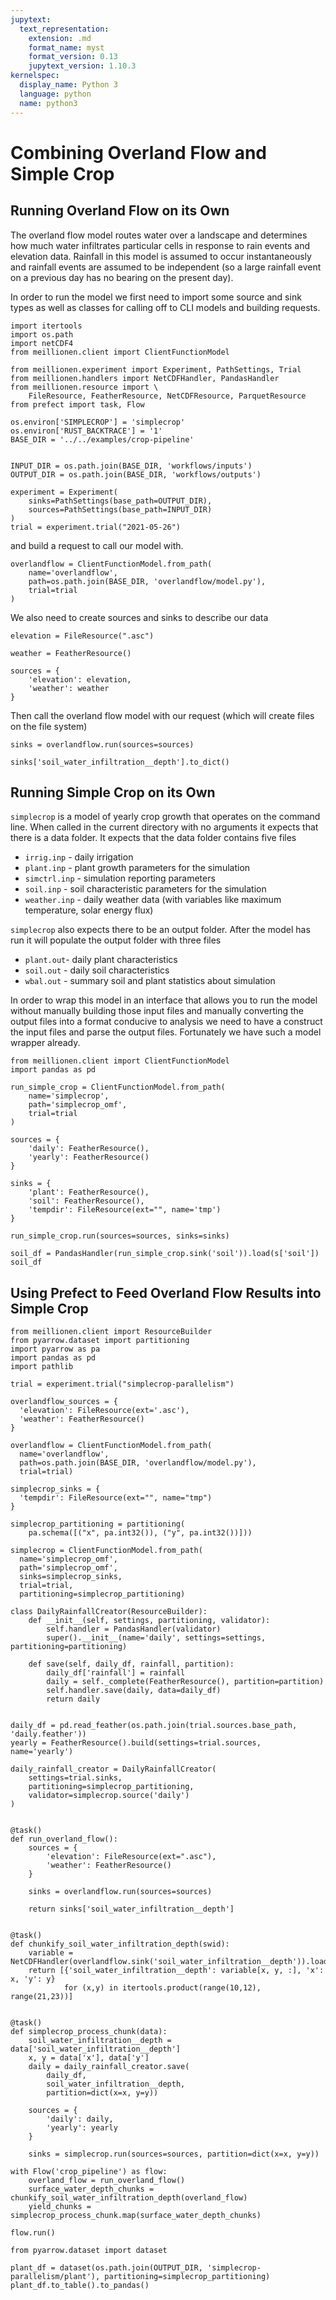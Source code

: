 ```yaml
---
jupytext:
  text_representation:
    extension: .md
    format_name: myst
    format_version: 0.13
    jupytext_version: 1.10.3
kernelspec:
  display_name: Python 3
  language: python
  name: python3
---
```


# Combining Overland Flow and Simple Crop

## Running Overland Flow on its Own

The overland flow model routes water over a landscape and determines how much water infiltrates particular cells in response to rain events and elevation data. Rainfall in this model is assumed to occur instantaneously and rainfall events are assumed to be independent (so a large rainfall event on a previous day has no bearing on the present day).

In order to run the model we first need to import some source and sink types as well as classes for calling off to CLI models and building requests.

```{code-cell} ipython3
import itertools
import os.path
import netCDF4
from meillionen.client import ClientFunctionModel

from meillionen.experiment import Experiment, PathSettings, Trial
from meillionen.handlers import NetCDFHandler, PandasHandler
from meillionen.resource import \
    FileResource, FeatherResource, NetCDFResource, ParquetResource
from prefect import task, Flow

os.environ['SIMPLECROP'] = 'simplecrop'
os.environ['RUST_BACKTRACE'] = '1'
BASE_DIR = '../../examples/crop-pipeline'


INPUT_DIR = os.path.join(BASE_DIR, 'workflows/inputs')
OUTPUT_DIR = os.path.join(BASE_DIR, 'workflows/outputs')

experiment = Experiment(
    sinks=PathSettings(base_path=OUTPUT_DIR),
    sources=PathSettings(base_path=INPUT_DIR)
)
trial = experiment.trial("2021-05-26")
```

and build a request to call our model with.

```{code-cell} ipython3
overlandflow = ClientFunctionModel.from_path(
    name='overlandflow', 
    path=os.path.join(BASE_DIR, 'overlandflow/model.py'),
    trial=trial
)
```

 We also need to create sources and sinks to describe our data

```{code-cell} ipython3
elevation = FileResource(".asc")

weather = FeatherResource()

sources = {
    'elevation': elevation,
    'weather': weather
}
```

Then call the overland flow model with our request (which will create files on the file system)

```{code-cell} ipython3
sinks = overlandflow.run(sources=sources)
```

```{code-cell} ipython3
sinks['soil_water_infiltration__depth'].to_dict()
```

## Running Simple Crop on its Own

`simplecrop`  is a model of yearly crop growth that operates on the command line. When called in the current directory with no arguments it expects that there is a data folder. It expects that the data folder contains five files

- `irrig.inp` - daily irrigation
- `plant.inp` - plant growth parameters for the simulation
- `simctrl.inp` - simulation reporting parameters
- `soil.inp` - soil characteristic parameters for the simulation
- `weather.inp` - daily weather data (with variables like maximum temperature, solar energy flux)

`simplecrop` also expects there to be an output folder. After the model has run it will populate the output folder with three files

- `plant.out`- daily plant characteristics
- `soil.out` - daily soil characteristics
- `wbal.out` - summary soil and plant statistics about simulation

In order to wrap this model in an interface that allows you to run the model without manually building those input files and manually converting the output files into a format conducive to analysis we need to have a construct the input files and parse the output files. Fortunately we have such a model wrapper already.

```{code-cell} ipython3
from meillionen.client import ClientFunctionModel
import pandas as pd

run_simple_crop = ClientFunctionModel.from_path(
    name='simplecrop', 
    path='simplecrop_omf',
    trial=trial
)
```

```{code-cell} ipython3
sources = {
    'daily': FeatherResource(),
    'yearly': FeatherResource()
}

sinks = {
    'plant': FeatherResource(),
    'soil': FeatherResource(),
    'tempdir': FileResource(ext="", name='tmp')
}
```

```{code-cell} ipython3
run_simple_crop.run(sources=sources, sinks=sinks)
```

```{code-cell} ipython3
soil_df = PandasHandler(run_simple_crop.sink('soil')).load(s['soil'])
soil_df
```

## Using Prefect to Feed Overland Flow Results into Simple Crop

```{code-cell} ipython3
from meillionen.client import ResourceBuilder
from pyarrow.dataset import partitioning
import pyarrow as pa
import pandas as pd
import pathlib

trial = experiment.trial("simplecrop-parallelism")

overlandflow_sources = {
  'elevation': FileResource(ext='.asc'),
  'weather': FeatherResource()
}

overlandflow = ClientFunctionModel.from_path(
  name='overlandflow', 
  path=os.path.join(BASE_DIR, 'overlandflow/model.py'),
  trial=trial)

simplecrop_sinks = {
  'tempdir': FileResource(ext="", name="tmp")
}

simplecrop_partitioning = partitioning(
    pa.schema([("x", pa.int32()), ("y", pa.int32())]))

simplecrop = ClientFunctionModel.from_path(
  name='simplecrop_omf', 
  path='simplecrop_omf',
  sinks=simplecrop_sinks,
  trial=trial,
  partitioning=simplecrop_partitioning)
```

```{code-cell} ipython3
class DailyRainfallCreator(ResourceBuilder):
    def __init__(self, settings, partitioning, validator):
        self.handler = PandasHandler(validator)
        super().__init__(name='daily', settings=settings, partitioning=partitioning)
        
    def save(self, daily_df, rainfall, partition):
        daily_df['rainfall'] = rainfall
        daily = self._complete(FeatherResource(), partition=partition)
        self.handler.save(daily, data=daily_df)
        return daily


daily_df = pd.read_feather(os.path.join(trial.sources.base_path, 'daily.feather'))
yearly = FeatherResource().build(settings=trial.sources, name='yearly')
        
daily_rainfall_creator = DailyRainfallCreator(
    settings=trial.sinks,
    partitioning=simplecrop_partitioning,
    validator=simplecrop.source('daily')
)

        
@task()
def run_overland_flow():
    sources = {
        'elevation': FileResource(ext=".asc"),
        'weather': FeatherResource()
    }

    sinks = overlandflow.run(sources=sources)

    return sinks['soil_water_infiltration__depth']


@task()
def chunkify_soil_water_infiltration_depth(swid):
    variable = NetCDFHandler(overlandflow.sink('soil_water_infiltration__depth')).load(swid)
    return [{'soil_water_infiltration__depth': variable[x, y, :], 'x': x, 'y': y}
            for (x,y) in itertools.product(range(10,12), range(21,23))]


@task()
def simplecrop_process_chunk(data):
    soil_water_infiltration__depth = data['soil_water_infiltration__depth']
    x, y = data['x'], data['y']
    daily = daily_rainfall_creator.save(
        daily_df,
        soil_water_infiltration__depth,
        partition=dict(x=x, y=y))
    
    sources = {
        'daily': daily,
        'yearly': yearly
    }

    sinks = simplecrop.run(sources=sources, partition=dict(x=x, y=y))

with Flow('crop_pipeline') as flow:
    overland_flow = run_overland_flow()
    surface_water_depth_chunks = chunkify_soil_water_infiltration_depth(overland_flow)
    yield_chunks = simplecrop_process_chunk.map(surface_water_depth_chunks)

flow.run()
```

```{code-cell} ipython3
from pyarrow.dataset import dataset

plant_df = dataset(os.path.join(OUTPUT_DIR, 'simplecrop-parallelism/plant'), partitioning=simplecrop_partitioning)
plant_df.to_table().to_pandas()
```
